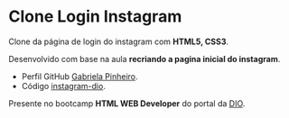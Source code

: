 # Clone Login Instagram
Clone da página de login do instagram com **HTML5, CSS3**.

Desenvolvido com base na aula __recriando a pagina inicial do instagram__.
- Perfil GitHub [Gabriela Pinheiro](https://github.com/SpruceGabriela).
- Código [instagram-dio](https://github.com/SpruceGabriela/instagram-dio).

Presente no bootcamp **HTML WEB Developer** do portal da [DIO](https://digitalinnovation.one/sign-in).
